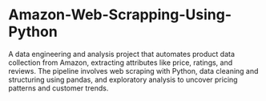 # Amazon-Web-Scrapping-Using-Python
A data engineering and analysis project that automates product data collection from Amazon, extracting attributes like price, ratings, and reviews. The pipeline involves web scraping with Python, data cleaning and structuring using pandas, and exploratory analysis to uncover pricing patterns and customer trends.
